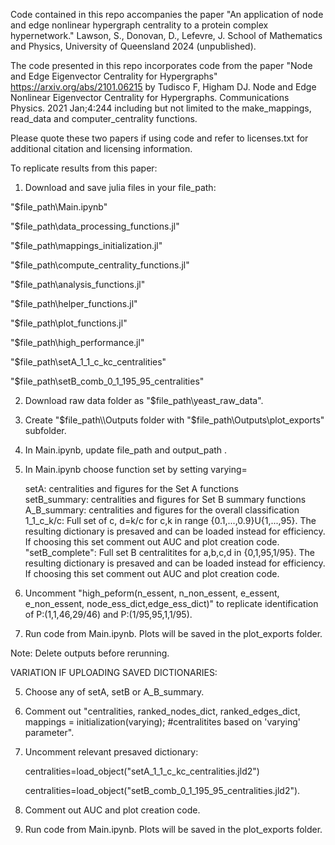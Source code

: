 Code contained in this repo  accompanies the paper "An application of node and edge nonlinear hypergraph centrality to a protein complex hypernetwork." Lawson, S., Donovan, D., Lefevre, J. School of Mathematics and Physics, University of Queensland 2024 (unpublished). 

The code presented in this repo incorporates code from the paper "Node and Edge Eigenvector Centrality for Hypergraphs"
https://arxiv.org/abs/2101.06215 by
Tudisco F, Higham DJ. Node and Edge Nonlinear Eigenvector Centrality for Hypergraphs. Communications Physics.
2021 Jan;4:244 including but not limited to the make_mappings, read_data and computer_centrality functions.

Please quote these two papers if using code and refer to licenses.txt for additional citation and licensing information.

To replicate results from this paper:

1) Download and save julia files in your file_path:

"$file_path\\Main.ipynb" 

"$file_path\\data_processing_functions.jl" 

"$file_path\\mappings_initialization.jl" 

"$file_path\\compute_centrality_functions.jl"

"$file_path\\analysis_functions.jl"

"$file_path\\helper_functions.jl" 

"$file_path\\plot_functions.jl"

"$file_path\\high_performance.jl"

"$file_path\\setA_1_1_c_kc_centralities"

"$file_path\\setB_comb_0_1_195_95_centralities"

2) Download raw data folder as "$file_path\\yeast_raw_data".

3) Create "$file_path\\Outputs folder with "$file_path\\Outputs\\plot_exports" subfolder.

4) In Main.ipynb, update file_path and output_path .

5) In Main.ipynb choose function set by setting varying=

   setA: centralities and figures for the Set A functions    
setB_summary: centralities and figures for Set B summary functions    
    A_B_summary: centralities and figures for the overall classification      
    1_1_c_k/c:  Full set of c, d=k/c for c,k in range {0.1,...,0.9}U{1,...,95}. The resulting dictionary is presaved and can be loaded instead for efficiency. If choosing this set comment out AUC and plot creation code.    
    "setB_complete": Full set B centralitites for a,b,c,d in {0,1,95,1/95}. The resulting dictionary is presaved and can be loaded instead for efficiency. If choosing this set comment out AUC and plot creation code.
    
6) Uncomment "high_peform(n_essent, n_non_essent, e_essent, e_non_essent, node_ess_dict,edge_ess_dict)" to replicate identification of P:(1,1,46,29/46) and P:(1/95,95,1,1/95).

7) Run code from Main.ipynb. Plots will be saved in the plot_exports folder.

Note: Delete outputs before rerunning.

VARIATION IF UPLOADING SAVED DICTIONARIES:

5) Choose any of setA, setB or A_B_summary.
   
6) Comment out "centralities, ranked_nodes_dict, ranked_edges_dict, mappings =
    initialization(varying); #centralitites based on 'varying' parameter".
    
7) Uncomment relevant presaved dictionary:
   
    centralities=load_object("setA_1_1_c_kc_centralities.jld2")
   
   centralities=load_object("setB_comb_0_1_195_95_centralities.jld2").
   
9) Comment out AUC and plot creation code.

10) Run code from Main.ipynb. Plots will be saved in the plot_exports folder.


